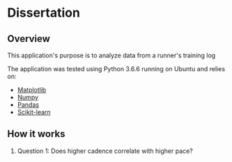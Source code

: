 # Dissertation

## Overview
This application's purpose is to analyze data from a runner's training log

The application was tested using Python 3.6.6 running on Ubuntu and relies on:
* [Matplotlib](https://matplotlib.org/)
* [Numpy](http://www.numpy.org/)
* [Pandas](https://pandas.pydata.org/)
* [Scikit-learn](http://scikit-learn.org/stable/)

## How it works

1. Question 1: Does higher cadence correlate with higher pace?
